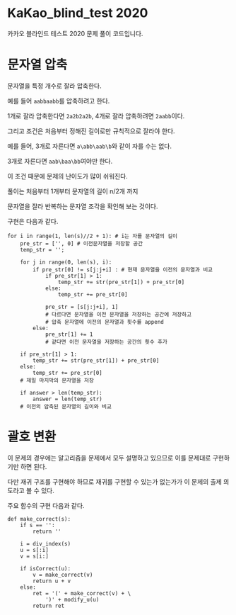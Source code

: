 # KaKao_blind_test 2020
카카오 블라인드 테스트 2020 문제 풀이 코드입니다.

# 문자열 압축
문자열을 특정 개수로 잘라 압축한다.

예를 들어 `aabbaabb`를 압축하려고 한다. 

1개로 잘라 압축한다면 `2a2b2a2b`, 4개로 잘라 압축하려면 `2aabb`이다.

그리고 조건은 처음부터 정해진 길이로만 규칙적으로 잘라야 한다. 

예를 들어, 3개로 자른다면 `a\abb\aab\b`와 같이 자를 수는 없다.

3개로 자른다면 `aab\baa\bb`여야만 한다.

이 조건 때문에 문제의 난이도가 많이 쉬워진다.

풀이는 처음부터 1개부터 문자열의 길이 n/2개 까지

문자열을 잘라 반복하는 문자열 조각을 확인해 보는 것이다.

구현은 다음과 같다.
```python3
for i in range(1, len(s)//2 + 1): # i는 자를 문자열의 길이
    pre_str = ['', 0] # 이전문자열을 저장할 공간
    temp_str = '';
    
    for j in range(0, len(s), i):
        if pre_str[0] != s[j:j+i] : # 현재 문자열을 이전의 문자열과 비교
            if pre_str[1] > 1: 
                temp_str += str(pre_str[1]) + pre_str[0]
            else:
                temp_str += pre_str[0]
                
            pre_str = [s[j:j+i], 1]
            # 다르다면 문자열을 이전 문자열을 저장하는 공간에 저장하고 
            # 압축 문자열에 이전의 문자열과 횟수를 append 
        else:
            pre_str[1] += 1
            # 같다면 이전 문자열을 저장하는 공간의 횟수 추가
            
    if pre_str[1] > 1:
        temp_str += str(pre_str[1]) + pre_str[0]
    else:
        temp_str += pre_str[0]
    # 제일 마지막의 문자열을 저장
    
    if answer > len(temp_str):
        answer = len(temp_str)
    # 이전의 압축된 문자열의 길이와 비교
```

# 괄호 변환
이 문제의 경우에는 알고리즘을 문제에서 모두 설명하고 있으므로 이를 문제대로 구현하기만 하면 된다.

다만 재귀 구조를 구현해야 하므로 재귀를 구현할 수 있는가 없는가가 이 문제의 출제 의도라고 볼 수 있다.

주요 함수의 구현 다음과 같다.
```python3
def make_correct(s):
    if s == '':
        return ''
    
    i = div_index(s)
    u = s[:i]
    v = s[i:]

    if isCorrect(u):
        v = make_correct(v)
        return u + v
    else:
        ret = '(' + make_correct(v) + \
            ')' + modify_u(u) 
        return ret
```


